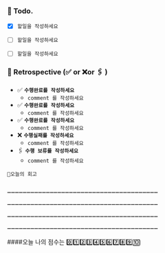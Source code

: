 ### 📌 Todo.

- [x] `할일을 작성하세요`
- [ ] `할일을 작성하세요`
- [ ] `할일을 작성하세요`


### 🧐 Retrospective (✅ or ❌or 🖇 ) 

- ✅  **`수행완료를 작성하세요`**
   - `comment 를 작성하세요`
- ✅  **`수행완료를 작성하세요`**
   - `comment 를 작성하세요`
- ✅  **`수행완료를 작성하세요`**
   - `comment 를 작성하세요`
- ❌   **`수행실패를 작성하세요`**
   - `comment 를 작성하세요`
- 🖇   **`수행 보류를 작성하세요`**
   - `comment 를 작성하세요`

```회고
💬오늘의 회고


➖➖➖➖➖➖➖➖➖➖➖➖➖➖➖➖➖➖➖➖➖➖➖➖➖➖➖➖➖➖➖➖➖➖➖➖➖➖➖

➖➖➖➖➖➖➖➖➖➖➖➖➖➖➖➖➖➖➖➖➖➖➖➖➖➖➖➖➖➖➖➖➖➖➖➖➖➖➖

➖➖➖➖➖➖➖➖➖➖➖➖➖➖➖➖➖➖➖➖➖➖➖➖➖➖➖➖➖➖➖➖➖➖➖➖➖➖➖

➖➖➖➖➖➖➖➖➖➖➖➖➖➖➖➖➖➖➖➖➖➖➖➖➖➖➖➖➖➖➖➖➖➖➖➖➖➖➖
```

####오늘 나의 점수는  0️⃣1️⃣2️⃣3️⃣4️⃣5️⃣6️⃣7️⃣8️⃣9️⃣🔟

